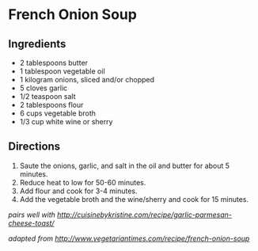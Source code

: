 # French Onion Soup

## Ingredients
* 2 tablespoons butter
* 1 tablespoon  vegetable oil
* 1 kilogram    onions, sliced and/or chopped
* 5 cloves      garlic
* 1/2 teaspoon  salt
* 2 tablespoons flour
* 6 cups        vegetable broth
* 1/3 cup       white wine or sherry

## Directions
1. Saute the onions, garlic, and salt in the oil and butter for about 5 minutes.
2. Reduce heat to low for 50-60 minutes.
3. Add flour and cook for 3-4 minutes.
4. Add the vegetable broth and the wine/sherry and cook for 15 minutes.

*pairs well with http://cuisinebykristine.com/recipe/garlic-parmesan-cheese-toast/*

*adapted from http://www.vegetariantimes.com/recipe/french-onion-soup*
